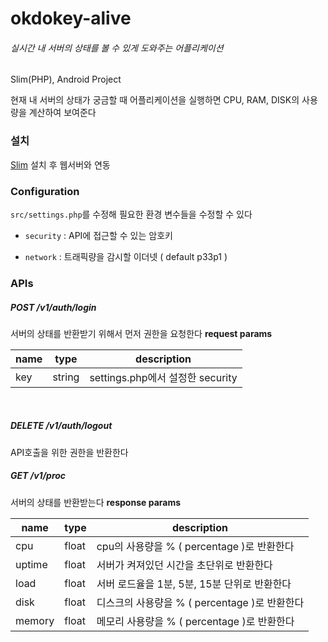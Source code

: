# okdokey-alive
###### 실시간 내 서버의 상태를 볼 수 있게 도와주는 어플리케이션

Slim(PHP), Android Project

현재 내 서버의 상태가 궁금할 때 어플리케이션을 실행하면 CPU, RAM, DISK의 사용량을 계산하여 보여준다


### 설치
[Slim](http://www.slimframework.com/) 설치 후 웹서버와 연동

### Configuration
`src/settings.php`를 수정해 필요한 환경 변수들을 수정할 수 있다

- `security` : API에 접근할 수 있는 암호키

- `network` : 트래픽량을 감시할 이더넷 ( default p33p1 )

### APIs
##### POST /v1/auth/login
서버의 상태를 반환받기 위해서 먼저 권한을 요청한다
**request params**

name | type | description
---- | ---- | -----------
key | string | settings.php에서 설정한 security
<br>

##### DELETE /v1/auth/logout
API호출을 위한 권한을 반환한다
<br>

##### GET /v1/proc
서버의 상태를 반환받는다
**response params**

name | type | description
--- | --- | -----------
cpu | float | cpu의 사용량을 % ( percentage )로 반환한다
uptime | float | 서버가 켜져있던 시간을 초단위로 반환한다
load | float | 서버 로드율을 1분, 5분, 15분 단위로 반환한다
disk | float | 디스크의 사용량을 % ( percentage )로 반환한다
memory | float | 메모리 사용량을 % ( percentage )로 반환한다
